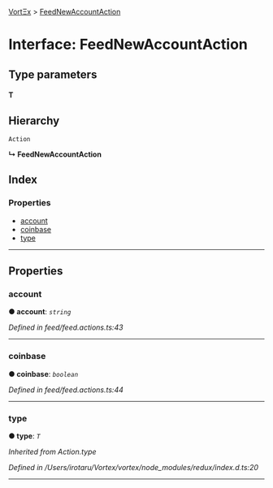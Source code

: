 [VortΞx](../README.md) > [FeedNewAccountAction](../interfaces/feednewaccountaction.md)

# Interface: FeedNewAccountAction

## Type parameters
#### T 
## Hierarchy

 `Action`

**↳ FeedNewAccountAction**

## Index

### Properties

* [account](feednewaccountaction.md#account)
* [coinbase](feednewaccountaction.md#coinbase)
* [type](feednewaccountaction.md#type)

---

## Properties

<a id="account"></a>

###  account

**● account**: *`string`*

*Defined in feed/feed.actions.ts:43*

___
<a id="coinbase"></a>

###  coinbase

**● coinbase**: *`boolean`*

*Defined in feed/feed.actions.ts:44*

___
<a id="type"></a>

###  type

**● type**: *`T`*

*Inherited from Action.type*

*Defined in /Users/irotaru/Vortex/vortex/node_modules/redux/index.d.ts:20*

___

